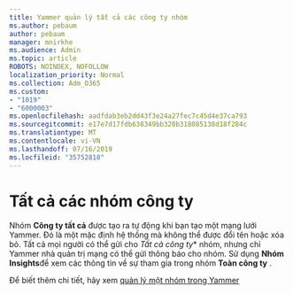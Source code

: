 ```yaml
---
title: Yammer quản lý tất cả các công ty nhóm
ms.author: pebaum
author: pebaum
manager: mnirkhe
ms.audience: Admin
ms.topic: article
ROBOTS: NOINDEX, NOFOLLOW
localization_priority: Normal
ms.collection: Adm_O365
ms.custom:
- "1019"
- "6000003"
ms.openlocfilehash: aadfdab3eb2dd43f3e24a27fec7c45d4e37ca793
ms.sourcegitcommit: e17e7d17fdb638349bb320b318085138d18f284c
ms.translationtype: MT
ms.contentlocale: vi-VN
ms.lasthandoff: 07/16/2019
ms.locfileid: "35752818"
---
```

# <a name="all-company-group"></a>Tất cả các nhóm công ty

Nhóm **Công ty tất cả** được tạo ra tự động khi bạn tạo một mạng lưới Yammer. Đó là một mặc định hệ thống mà không thể được đổi tên hoặc xóa bỏ. Tất cả mọi người có thể gửi cho *Tất cả công ty** nhóm, nhưng chỉ Yammer nhà quản trị mạng có thể gửi thông báo cho nhóm. Sử dụng **Nhóm Insights**để xem các thông tin về sự tham gia trong nhóm **Toàn công ty** .

Để biết thêm chi tiết, hãy xem [quản lý một nhóm trong Yammer](https://support.office.com/article/Manage-a-group-in-Yammer-6e05c6d6-5548-4c88-89cd-e6757a514ef2)
